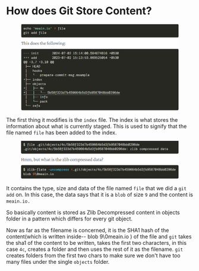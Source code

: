 # How does Git Store Content?

<figure><img src=".gitbook/assets/image (1).png" alt=""><figcaption></figcaption></figure>

The first thing it modifies is the `index` file. The index is what stores the information about what is currently staged. This is used to signify that the file named `file` has been added to the index.

<figure><img src=".gitbook/assets/image (2).png" alt=""><figcaption></figcaption></figure>

It contains the type, size and data of the file named `file` that we did a `git add` on. In this case, the data says that it is a `blob` of size `9` and the content is `meain.io.`

So basically content is stored as Zlib Decompressed content in objects folder in a pattern which differs for every git object.

Now as far as the filename is concerned, it is the SHA1 hash of the content(which is written inside-- blob 9\0meain.io ) of the file and `git` takes the sha1 of the content to be written, takes the first two characters, in this case `4c`, creates a folder and then uses the rest of it as the filename. `git` creates folders from the first two chars to make sure we don't have too many files under the single `objects` folder.
